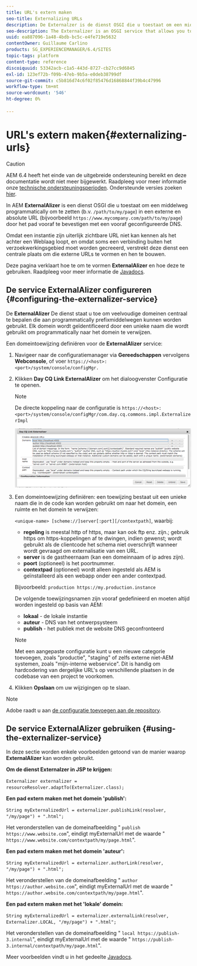 ```yaml
---
title: URL's extern maken
seo-title: Externalizing URLs
description: De Externalzer is de dienst OSGI die u toestaat om een middelweg in een externe en absolute URL programmatically om te zetten
seo-description: The Externalizer is an OSGI service that allows you to programmatically transform a resource path into an external and absolute URL
uuid: ea887096-1a48-4bdb-bc5c-e4fe719e5632
contentOwner: Guillaume Carlino
products: SG_EXPERIENCEMANAGER/6.4/SITES
topic-tags: platform
content-type: reference
discoiquuid: 53342acb-c1a5-443d-8727-cb27cc9d6845
exl-id: 123ef72b-f09b-47eb-9b5a-e0deb38799df
source-git-commit: c5b816d74c6f02f85476d16868844f39b4c47996
workflow-type: tm+mt
source-wordcount: '546'
ht-degree: 0%

---
```


# URL&#39;s extern maken{#externalizing-urls}

>[!CAUTION]
>
>AEM 6.4 heeft het einde van de uitgebreide ondersteuning bereikt en deze documentatie wordt niet meer bijgewerkt. Raadpleeg voor meer informatie onze [technische ondersteuningsperioden](https://helpx.adobe.com/support/programs/eol-matrix.html). Ondersteunde versies zoeken [hier](https://experienceleague.adobe.com/docs/).

In AEM **ExternalAlizer** is een dienst OSGI die u toestaat om een middelweg programmatically om te zetten (b.v. `/path/to/my/page`) in een externe en absolute URL (bijvoorbeeld `https://www.mycompany.com/path/to/my/page`) door het pad vooraf te bevestigen met een vooraf geconfigureerde DNS.

Omdat een instantie zijn uiterlijk zichtbare URL niet kan kennen als het achter een Weblaag loopt, en omdat soms een verbinding buiten het verzoekwerkingsgebied moet worden gecreeerd, verstrekt deze dienst een centrale plaats om die externe URLs te vormen en hen te bouwen.

Deze pagina verklaart hoe te om te vormen **ExternalAlizer** en hoe deze te gebruiken. Raadpleeg voor meer informatie de [Javadocs](https://helpx.adobe.com/experience-manager/6-4/sites/developing/using/reference-materials/javadoc/com/day/cq/commons/Externalizer.html).

## De service ExternalAlizer configureren {#configuring-the-externalizer-service}

De **ExternalAlizer** De dienst staat u toe om veelvoudige domeinen centraal te bepalen die aan programmatically prefixmiddelwegen kunnen worden gebruikt. Elk domein wordt geïdentificeerd door een unieke naam die wordt gebruikt om programmatically naar het domein te verwijzen.

Een domeintoewijzing definiëren voor de **ExternalAlizer** service:

1. Navigeer naar de configuratiemanager via **Gereedschappen** vervolgens **Webconsole**, of voer `https://<host>:<port>/system/console/configMgr.`
1. Klikken **Day CQ Link ExternalAlizer** om het dialoogvenster Configuratie te openen.

   >[!NOTE]
   >
   >De directe koppeling naar de configuratie is `https://<host>:<port>/system/console/configMgr/com.day.cq.commons.impl.ExternalizerImpl`

   ![chlimage_1-44](assets/chlimage_1-44.png)

1. Een domeintoewijzing definiëren: een toewijzing bestaat uit een unieke naam die in de code kan worden gebruikt om naar het domein, een ruimte en het domein te verwijzen:

   `<unique-name> [scheme://]server[:port][/contextpath]`, waarbij:

   * **regeling** is meestal http of https, maar kan ook ftp enz. zijn.; gebruik https om https-koppelingen af te dwingen, indien gewenst; wordt gebruikt als de clientcode het schema niet overschrijft wanneer wordt gevraagd om externalisatie van een URL.
   * **server** is de gastheernaam (kan een domeinnaam of ip adres zijn).
   * **poort** (optioneel) is het poortnummer.
   * **contextpad** (optioneel) wordt alleen ingesteld als AEM is geïnstalleerd als een webapp onder een ander contextpad.

   Bijvoorbeeld: `production https://my.production.instance`

   De volgende toewijzingsnamen zijn vooraf gedefinieerd en moeten altijd worden ingesteld op basis van AEM:

   * **lokaal** - de lokale instantie
   * **auteur** - DNS van het ontwerpsysteem
   * **publish** - het publiek met de website DNS geconfronteerd

   >[!NOTE]
   >
   >Met een aangepaste configuratie kunt u een nieuwe categorie toevoegen, zoals &quot;productie&quot;, &quot;staging&quot; of zelfs externe niet-AEM systemen, zoals &quot;mijn-interne webservice&quot;. Dit is handig om hardcodering van dergelijke URL&#39;s op verschillende plaatsen in de codebase van een project te voorkomen.

1. Klikken **Opslaan** om uw wijzigingen op te slaan.

>[!NOTE]
>
>Adobe raadt u aan [de configuratie toevoegen aan de repository](/help/sites-deploying/configuring-osgi.md#adding-a-new-configuration-to-the-repository).

## De service ExternalAlizer gebruiken {#using-the-externalizer-service}

In deze sectie worden enkele voorbeelden getoond van de manier waarop **ExternalAlizer** kan worden gebruikt.

**Om de dienst Externalzer in JSP te krijgen:**

`Externalizer externalizer = resourceResolver.adaptTo(Externalizer.class);`

**Een pad extern maken met het domein &#39;publish&#39;:**

`String myExternalizedUrl = externalizer.publishLink(resolver, "/my/page") + ".html";`

Het veronderstellen van de domeinafbeelding &quot; `publish https://www.website.com`&quot;, eindigt myExternalUrl met de waarde &quot; `https://www.website.com/contextpath/my/page.html`&quot;.

**Een pad extern maken met het domein &#39;auteur&#39;:**

`String myExternalizedUrl = externalizer.authorLink(resolver, "/my/page") + ".html";`

Het veronderstellen van de domeinafbeelding &quot; `author https://author.website.com`&quot;, eindigt myExternalUrl met de waarde &quot; `https://author.website.com/contextpath/my/page.html`&quot;.

**Een pad extern maken met het &#39;lokale&#39; domein:**

`String myExternalizedUrl = externalizer.externalLink(resolver, Externalizer.LOCAL, "/my/page") + ".html";`

Het veronderstellen van de domeinafbeelding &quot; `local https://publish-3.internal`&quot;, eindigt myExternalUrl met de waarde &quot; `https://publish-3.internal/contextpath/my/page.html`&quot;.

Meer voorbeelden vindt u in het gedeelte [Javadocs](https://helpx.adobe.com/experience-manager/6-4/sites/developing/using/reference-materials/javadoc/com/day/cq/commons/Externalizer.html).
